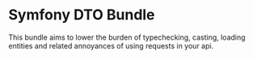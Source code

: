 # Symfony DTO Bundle

This bundle aims to lower the burden of typechecking, casting, loading entities
and related annoyances of using requests in your api.

